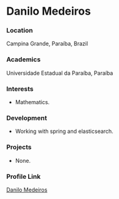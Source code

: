 # Danilo Medeiros

### Location

Campina Grande, Paraíba, Brazil

### Academics

Universidade Estadual da Paraíba, Paraíba

### Interests

- Mathematics.

### Development

- Working with spring and elasticsearch.

### Projects

- None.

### Profile Link

[Danilo Medeiros](https://github.com/danilodox)
